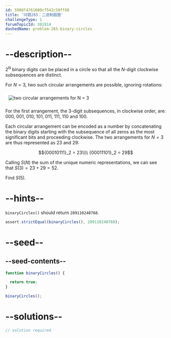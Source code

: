 ```yaml
---
id: 5900f4761000cf542c50ff88
title: '问题265：二进制圆圈'
challengeType: 1
forumTopicId: 301914
dashedName: problem-265-binary-circles
---
```


# --description--

$2^N$ binary digits can be placed in a circle so that all the $N$-digit clockwise subsequences are distinct.

For $N = 3$, two such circular arrangements are possible, ignoring rotations:

<img class="img-responsive center-block" alt="two circular arrangements for N = 3" src="https://cdn.freecodecamp.org/curriculum/project-euler/binary-circles.gif" style="background-color: white; padding: 10px;" />

For the first arrangement, the 3-digit subsequences, in clockwise order, are: 000, 001, 010, 101, 011, 111, 110 and 100.

Each circular arrangement can be encoded as a number by concatenating the binary digits starting with the subsequence of all zeros as the most significant bits and proceeding clockwise. The two arrangements for $N = 3$ are thus represented as 23 and 29:

$${00010111}_2 = 23\\\\
{00011101}_2 = 29$$

Calling $S(N)$ the sum of the unique numeric representations, we can see that $S(3) = 23 + 29 = 52$.

Find $S(5)$.

# --hints--

`binaryCircles()` should return `209110240768`.

```js
assert.strictEqual(binaryCircles(), 209110240768);
```

# --seed--

## --seed-contents--

```js
function binaryCircles() {

  return true;
}

binaryCircles();
```

# --solutions--

```js
// solution required
```
